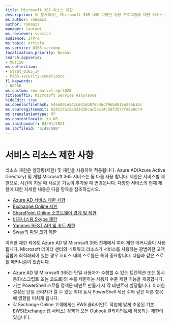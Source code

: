 ```yaml
---
title: Microsoft 365 리소스 제한
description: 이 문서에서는 Microsoft 365 내의 다양한 응용 프로그램에 대한 리소스 제한에 대한 정보를 찾을 수 있습니다.
ms.author: robmazz
author: robmazz
manager: laurawi
ms.reviewer: sosstah
audience: ITPro
ms.topic: article
ms.service: O365-seccomp
localization_priority: Normal
search.appverid:
- MET150
ms.collection:
- Strat_O365_IP
- M365-security-compliance
f1.keywords:
- NOCSH
ms.custom: seo-marvel-apr2020
titleSuffix: Microsoft Service Assurance
hideEdit: true
ms.openlocfilehash: 54ea001e542cdd1ab078546cf96bd011e27ab1dc
ms.sourcegitcommit: 024137a15ab23d26cac5ec14c36f3577fd8a0cc4
ms.translationtype: MT
ms.contentlocale: ko-KR
ms.lasthandoff: 04/01/2021
ms.locfileid: "51497506"
---
```

# <a name="service-resource-limits"></a>서비스 리소스 제한 사항

리소스 제한은 할당량(제한) 및 제한을 사용하여 적용됩니다. Azure AD(Azure Active Directory) 및 개별 Microsoft 365 서비스는 둘 다를 사용 합니다. 제한은 서비스별 제한으로, 시간이 지날 때 새로운 기능이 추가될 때 변경됩니다. 다양한 서비스의 현재 제한에 대한 자세한 내용은 다음 항목을 참조하십시오.

- [Azure AD 서비스 제한 사항](/azure/azure-resource-manager/management/azure-subscription-service-limits)
- [Exchange Online 제한](/office365/servicedescriptions/exchange-online-service-description/exchange-online-limits)
- [SharePoint Online 소프트웨어 경계 및 제한](https://support.office.com/article/SharePoint-Online-software-boundaries-and-limits-8F34FF47-B749-408B-ABC0-B605E1F6D498)
- [비즈니스용 Skype 제한](https://technet.microsoft.com/library/skype-for-business-online-limits.aspx)
- [Yammer REST API 및 속도 제한](https://developer.yammer.com/docs/rest-api-rate-limits)
- [Sway의 파일 크기 제한](https://support.office.com/article/File-size-limits-in-Sway-4db21bc6-b42b-499f-9272-66e089db109f)

이러한 제한 외에도 Azure AD 및 Microsoft 365 전체에서 여러 제한 메커니즘이 사용됩니다. Microsoft 데이터 센터의 네트워크 리소스가 서비스를 사용하는 광범위한 고객 집합에 최적화되어 있는 경우 서비스 내의 스로틀은 특히 중요합니다. 다음과 같은 스로틀 메커니즘이 있습니다.

- Azure AD 및 Microsoft 365는 단일 사용자가 수행할 수 있는 트랜잭션 또는 동시 통화(스크립트 또는 코드로)의 수를 제한하는 사용자 수준 제한 기능을 제공합니다.
- 기본 PowerShell 스로틀 정책은 테넌트 만들기 시 각 테넌트에 할당됩니다. 이러한 설정은 단일 관리자가 열 수 있는 최대 동시 PowerShell 세션 수와 같은 다른 항목에 영향을 미치게 됩니다.
- 각 Exchange Online 고객에게는 EWS 클라이언트 작업에 맞게 조정된 기본 EWS(Exchange 웹 서비스) 정책과 모든 Outlook 클라이언트에 적용되는 제한이 있습니다.
